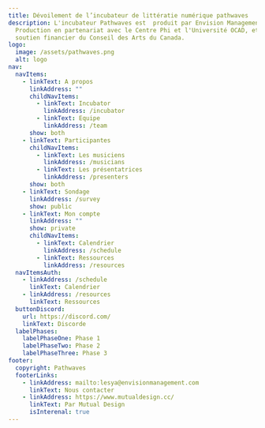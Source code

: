 ```yaml
---
title: Dévoilement de l’incubateur de littératie numérique pathwaves
description: L'incubateur Pathwaves est  produit par Envision Management &
  Production en partenariat avec le Centre Phi et l'Université OCAD, et avec le
  soutien financier du Conseil des Arts du Canada.
logo:
  image: /assets/pathwaves.png
  alt: logo
nav:
  navItems:
    - linkText: A propos
      linkAddress: ""
      childNavItems:
        - linkText: Incubator
          linkAddress: /incubator
        - linkText: Equipe
          linkAddress: /team
      show: both
    - linkText: Participantes
      childNavItems:
        - linkText: Les musiciens
          linkAddress: /musicians
        - linkText: Les présentatrices
          linkAddress: /presenters
      show: both
    - linkText: Sondage
      linkAddress: /survey
      show: public
    - linkText: Mon compte
      linkAddress: ""
      show: private
      childNavItems:
        - linkText: Calendrier
          linkAddress: /schedule
        - linkText: Ressources
          linkAddress: /resources
  navItemsAuth:
    - linkAddress: /schedule
      linkText: Calendrier
    - linkAddress: /resources
      linkText: Ressources
  buttonDiscord:
    url: https://discord.com/
    linkText: Discorde
  labelPhases:
    labelPhaseOne: Phase 1
    labelPhaseTwo: Phase 2
    labelPhaseThree: Phase 3
footer:
  copyright: Pathwaves
  footerLinks:
    - linkAddress: mailto:lesya@envisionmanagement.com
      linkText: Nous contacter
    - linkAddress: https://www.mutualdesign.cc/
      linkText: Par Mutual Design
      isInterenal: true
---
```

